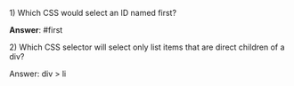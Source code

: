 1\) Which CSS would select an ID named first?

**Answer**: \#first





2\) Which CSS selector will select only list items that are direct children of a div?

Answer: div &gt; li



